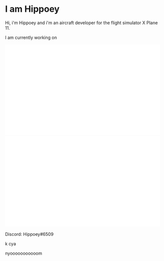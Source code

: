 # I am Hippoey

Hi, i'm Hippoey and i'm an aircraft developer for the flight simulator X Plane 11.

I am currently working on 

<a href="https://github.com/jstrieb/github-stats">

![](https://github.com/hippoey/hippoey/blob/master/generated/overview.svg)
![](https://github.com/hippoey/hippoey/blob/master/generated/languages.svg)

</a>

Discord: Hippoey#6509





k cya

nyooooooooooom
